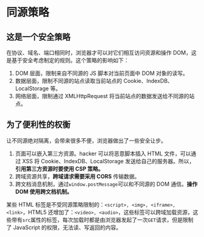 # 同源策略

## 这是一个安全策略

在协议、域名、端口相同时，浏览器才可以对它们相互访问资源和操作 DOM，这是基于安全考虑制定的规则。这个策略的影响如下：

1. DOM 层面，限制来自不同源的 JS 脚本对当前页面中 DOM 对象的读写。
2. 数据层面，限制不同源的站点读取当前站点的 Cookie、IndexDB、LocalStorage 等。
3. 网络层面，限制通过 XMLHttpRequest 将当前站点的数据发送给不同源的站点。

## 为了便利性的权衡

让不同源绝对隔离，会带来很多不便，浏览器做出了一些安全让步。

1. 页面可以嵌入第三方资源。hacker 可以将恶意脚本插入 HTML 文件，可以通过 XSS 将 Cookie、IndexDB、LocalStorage 发送给自己的服务器。所以，**引用第三方资源时要使用 CSP 策略。**
2. 跨域资源共享，**跨域请求需要采用 CORS** 传输数据。
3. 跨文档消息机制，通过`window.postMessage`可以和不同源的 DOM 通信。**操作 DOM 使用跨文档机制。**

某些 HTML 标签是不受同源策略限制的：`<script>, <img>, <iframe>, <link>`，HTML5 还增加了：`<video>, <audio>`，这些标签可以跨域加载资源，这些带有`src`属性的标签，每次加载时都是由浏览器发起了一次`GET`请求，但是限制了 JavaScript 的权限，无法读、写返回的内容。

